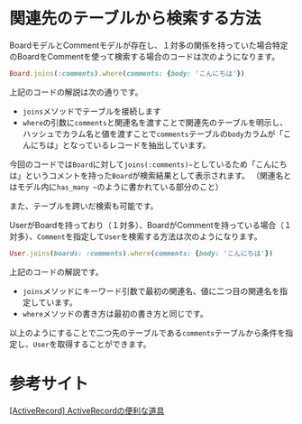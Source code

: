 # 関連先のテーブルから検索する方法

BoardモデルとCommentモデルが存在し、１対多の関係を持っていた場合特定のBoardをCommentを使って検索する場合のコードは次のようになります。

```ruby
Board.joins(:comments).where(comments: {body: 'こんにちは'})
```

上記のコードの解説は次の通りです。

- `joins`メソッドでテーブルを接続します
- `where`の引数に`comments`と関連名を渡すことで関連先のテーブルを明示し、ハッシュでカラム名と値を渡すことで`comments`テーブルの`body`カラムが「こんにちは」となっているレコードを抽出しています。

今回のコードでは`Board`に対して`joins(:comments)~`としているため「こんにちは」というコメントを持った`Board`が検索結果として表示されます。
（関連名とはモデル内に`has_many ~`のように書かれている部分のこと）

また、テーブルを跨いだ検索も可能です。

UserがBoardを持っており（１対多）、BoardがCommentを持っている場合（１対多）、`Comment`を指定して`User`を検索する方法は次のようになります。

```ruby
User.joins(boards: :comments).where(comments: {body: 'こんにちは'})
```

上記のコードの解説です。

- `joins`メソッドにキーワード引数で最初の関連名、値に二つ目の関連名を指定しています。
- `where`メソッドの書き方は最初の書き方と同じです。

以上のようにすることで二つ先のテーブルである`comments`テーブルから条件を指定し、`User`を取得することができます。


# 参考サイト

[[ActiveRecord] ActiveRecordの便利な道具](https://zenn.dev/igaiga/books/rails-practice-note/viewer/ar_usefuls)
